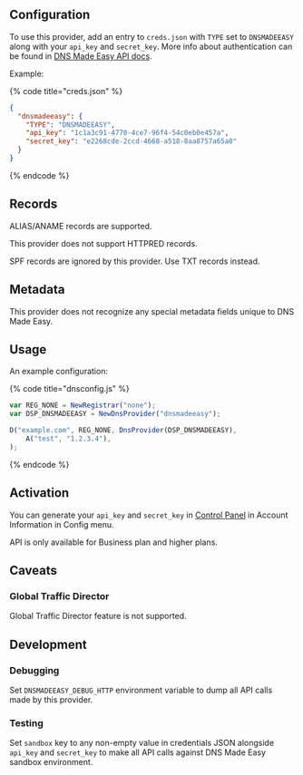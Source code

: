 ## Configuration

To use this provider, add an entry to `creds.json` with `TYPE` set to `DNSMADEEASY`
along with your `api_key` and `secret_key`. More info about authentication can be found in [DNS Made Easy API docs](https://api-docs.dnsmadeeasy.com/).

Example:

{% code title="creds.json" %}
```json
{
  "dnsmadeeasy": {
    "TYPE": "DNSMADEEASY",
    "api_key": "1c1a3c91-4770-4ce7-96f4-54c0eb0e457a",
    "secret_key": "e2268cde-2ccd-4668-a518-8aa8757a65a0"
  }
}
```
{% endcode %}

## Records

ALIAS/ANAME records are supported.

This provider does not support HTTPRED records.

SPF records are ignored by this provider. Use TXT records instead.

## Metadata
This provider does not recognize any special metadata fields unique to DNS Made Easy.

## Usage
An example configuration:

{% code title="dnsconfig.js" %}
```javascript
var REG_NONE = NewRegistrar("none");
var DSP_DNSMADEEASY = NewDnsProvider("dnsmadeeasy");

D("example.com", REG_NONE, DnsProvider(DSP_DNSMADEEASY),
    A("test", "1.2.3.4"),
);
```
{% endcode %}

## Activation
You can generate your `api_key` and `secret_key` in [Control Panel](https://cp.dnsmadeeasy.com/) in Account Information in Config menu.

API is only available for Business plan and higher plans.

## Caveats

### Global Traffic Director
Global Traffic Director feature is not supported.

## Development

### Debugging
Set `DNSMADEEASY_DEBUG_HTTP` environment variable to dump all API calls made by this provider.

### Testing
Set `sandbox` key to any non-empty value in credentials JSON alongside `api_key` and `secret_key` to make all API calls against DNS Made Easy sandbox environment.
